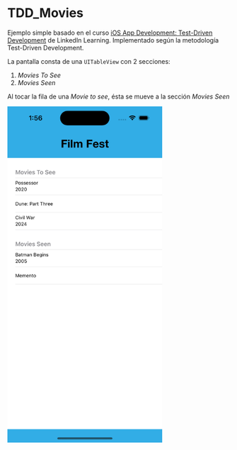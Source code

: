 # TDD_Movies

Ejemplo simple basado en el curso [iOS App Development: Test-Driven Development](https://www.linkedin.com/learning/ios-app-development-test-driven-development-2) de LinkedIn Learning.
Implementado según la metodología Test-Driven Development. 

La pantalla consta de una `UITableView` con 2 secciones: 
1. _Movies To See_
2. _Movies Seen_

Al tocar la fila de una _Movie to see_, ésta se mueve a la sección _Movies Seen_

<p align="left">
  <img src="TDD_Movies_Screenshot.png" width="350" title="hover text">
</p>
